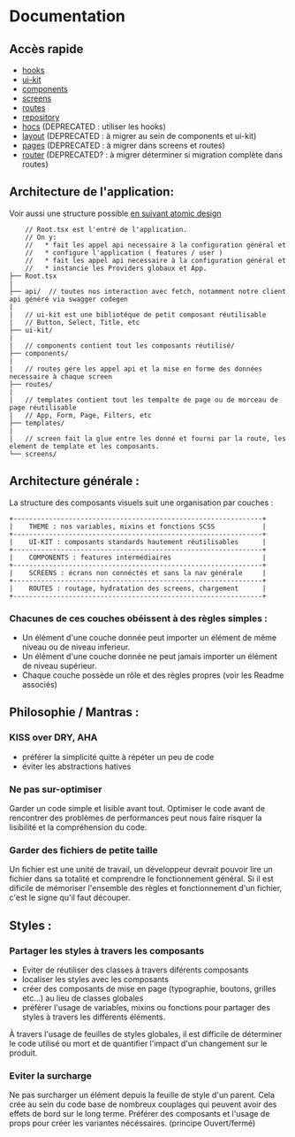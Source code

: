 # Documentation

## Accès rapide
* [hooks](./components/hooks/README.md)
* [ui-kit](./ui-kit/README.md)
* [components](./new_components/README.md)
* [screens](./screens/README.md)
* [routes](./routes/README.md)
* [repository](./repository/README.md)
* [hocs](./components/hocs/README.md) (DEPRECATED : utiliser les hooks)
* [layout](./components/layout/README.md) (DEPRECATED : à migrer au sein de components et ui-kit)
* [pages](./components/pages/README.md) (DEPRECATED : à migrer dans screens et routes)
* [router](./components/router/README.md) (DEPRECATED? : à migrer déterminer si migration complète dans routes)


## Architecture de l'application:

Voir aussi une structure possible [en suivant atomic design](./doc/structure-atomic-design.md)

```
    // Root.tsx est l'entré de l'application.
    // On y:
    //   * fait les appel api necessaire à la configuration général et
    //   * configure l'application ( features / user )
    //   * fait les appel api necessaire à la configuration général et
    //   * instancie les Providers globaux et App.
├── Root.tsx
|
├── api/  // toutes nos interaction avec fetch, notamment notre client api généré via swagger codegen
|
|   // ui-kit est une bibliotéque de petit composant réutilisable
|   // Button, Select, Title, etc
├── ui-kit/
|
|   // components contient tout les composants réutilisé/
├── components/
|
|   // routes gére les appel api et la mise en forme des données necessaire à chaque screen
├── routes/
|
|   // templates contient tout les tempalte de page ou de morceau de page réutilisable
|   // App, Form, Page, Filters, etc
├── templates/
|
|   // screen fait la glue entre les donné et fourni par la route, les element de template et les composants.
└── screens/
```

## Architecture générale :


La structure des composants visuels suit une organisation par couches :

```
+---------------------------------------------------------------+
|    THEME : nos variables, mixins et fonctions SCSS            |
+---------------------------------------------------------------+
|    UI-KIT : composants standards hautement réutilisables      |
+---------------------------------------------------------------+
|    COMPONENTS : features intermédiaires                       |
+---------------------------------------------------------------+
|    SCREENS : écrans non connéctés et sans la nav générale     |
+---------------------------------------------------------------+
|    ROUTES : routage, hydratation des screens, chargement      |
+---------------------------------------------------------------+
```

### Chacunes de ces couches obéissent à des règles simples :

- Un élément d'une couche donnée peut importer un élément de même niveau ou de niveau inferieur.
- Un élément d'une couche donnée ne peut jamais importer un élément de niveau supérieur.
- Chaque couche possède un rôle et des règles propres (voir les Readme associés)

## Philosophie / Mantras :

### KISS over DRY, AHA

- préférer la simplicité quitte à répéter un peu de code
- éviter les abstractions hatives

### Ne pas sur-optimiser

Garder un code simple et lisible avant tout.
Optimiser le code avant de rencontrer des problèmes de performances peut nous faire risquer la lisibilité et la compréhension du code.

### Garder des fichiers de petite taille

Un fichier est une unité de travail, un développeur devrait pouvoir lire un fichier dans sa totalité et comprendre le fonctionnement général.
Si il est dificile de mémoriser l'ensemble des règles et fonctionnement d'un fichier, c'est le signe qu'il faut découper.


## Styles :

### Partager les styles à travers les composants

- Eviter de réutiliser des classes à travers diférents composants
- localiser les styles avec les composants
- créer des composants de mise en page (typographie, boutons, grilles etc...) au lieu de classes globales
- préférer l'usage de variables, mixins ou fonctions pour partager des styles à travers les différents éléments.

À travers l'usage de feuilles de styles globales, il est difficile de déterminer le code utilisé ou mort
et de quantifier l'impact d'un changement sur le produit.


### Eviter la surcharge

Ne pas surcharger un élément depuis la feuille de style d'un parent. Cela crée au sein du code base de nombreux couplages qui peuvent avoir des effets de bord sur le long terme. Préférer des composants et l'usage de props pour créer les variantes nécéssaires. (principe Ouvert/fermé)




